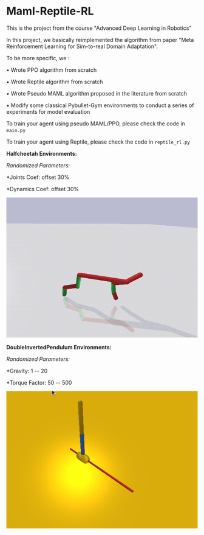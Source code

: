# Maml-Reptile-RL
This is the project from the course "Advanced Deep Learning in Robotics"

In this project, we basically reimplemented the algorithm from paper "Meta Reinforcement Learning for Sim-to-real Domain Adaptation".

To be more specific, we :

• Wrote PPO algorithm from scratch

• Wrote Reptile algorithm from scratch

• Wrote Pseudo MAML algorithm proposed in the literature from scratch

• Modify some classical Pybullet-Gym environments to conduct a series of experiments for model evaluation

To train your agent using pseudo MAML/PPO, please check the code in `main.py`

To train your agent using Reptile, please check the code in `reptile_rl.py`


**Halfcheetah Environments:**


*Randomized Parameters:*

*Joints Coef: offset 30%

*Dynamics Coef: offset 30%

![This is an image](/img/halfcheetah.gif)



**DoubleInvertedPendulum Environments:**


*Randomized Parameters:* 

*Gravity: 1 -- 20

*Torque Factor: 50 -- 500

![This is an image](/img/doublependulum.gif)
